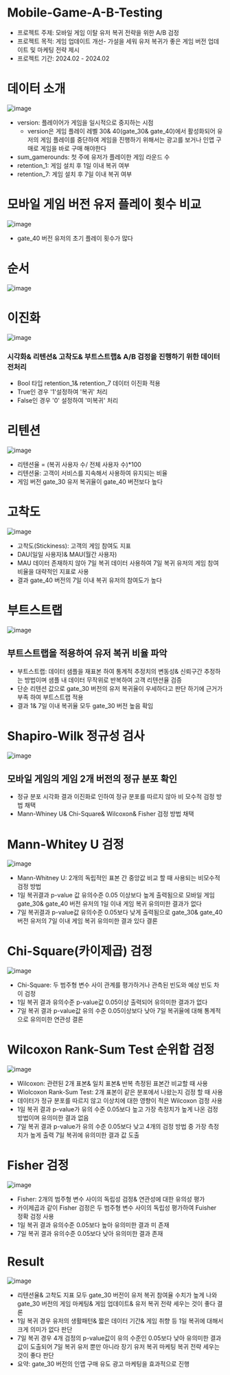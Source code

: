 # Mobile-Game-A-B-Testing
* 프로젝트 주제: 모바일 게임 이탈 유저 복귀 전략을 위한 A/B 검정
* 프로젝트 목적: 게임 업데이트 개선- 가설을 세워 유저 복귀가 좋은 게임 버전 업데이트 및 마케팅 전략 제시
* 프로젝트 기간: 2024.02 - 2024.02

# 데이터 소개
![image](https://github.com/forkgmltnr/Mobile-Game-A-B-Testing/assets/61262393/05b42033-c726-47e2-984a-7ded0f3cf35c)
* version: 플레이어가 게임을 일시적으로 중지하는 시점
  *  version은 게임 플레이 레벨 30& 40(gate_30& gate_40)에서 활성화되어 유저의 게임 플레이를 중단하여 게임을 진행하기 위해서는
광고를 보거나 인앱 구매로 게임을 바로 구매 해야한다
* sum_gamerounds: 첫 주에 유저가 플레이한 게임 라운드 수
* retention_1: 게임 설치 후 1일 이내 복귀 여부
* retention_7: 게임 설치 후 7일 이내 복귀 여부

# 모바일 게임 버전 유저 플레이 횟수 비교
![image](https://github.com/forkgmltnr/Mobile-Game-A-B-Testing/assets/61262393/8d4d926e-8335-4fc8-93e0-f761bb12357e)
* gate_40 버전 유저의 초기 플레이 횟수가 많다




# 순서
![image](https://github.com/forkgmltnr/Mobile-Game-A-B-Testing/assets/61262393/61c0e5c9-ed2d-4b0e-8c4d-33bde7f2a3fe)


# 이진화

![image](https://github.com/forkgmltnr/Mobile-Game-A-B-Testing/assets/61262393/1034c19f-1686-4fd4-b9c1-e239254b9722)
### 시각화& 리텐션& 고착도& 부트스트랩& A/B 검정을 진행하기 위한 데이터 전처리
* Bool 타입 retention_1& retention_7 데이터 이진화 적용
* True인 경우 '1'설정하여 '복귀' 처리
* False인 경우 '0' 설정하여 '미복귀' 처리


# 리텐션
![image](https://github.com/forkgmltnr/Mobile-Game-A-B-Testing/assets/61262393/ed2ae52f-e854-4c66-89c4-b8428aeb1472)
* 리텐션율 = (복귀 사용자 수/ 전체 사용자 수)*100
 * 리텐션율: 고객이 서비스를 지속해서 사용하여 유지되는 비율
* 게임 버전 gate_30 유저 복귀율이 gate_40 버전보다 높다 


# 고착도
![image](https://github.com/forkgmltnr/Mobile-Game-A-B-Testing/assets/61262393/3101a8b3-95af-46e4-b4d8-be2db9af315b)
* 고착도(Stickiness): 고객의 게임 참여도 지표
* DAU(일일 사용자)& MAU(월간 사용자)
* MAU 데이터 존재하지 않아 7일 복귀 데이터 사용하여 7일 복귀 유저의 게임 참여 비율을 대략적인 지표로 사용
* 결과 gate_40 버전의 7일 이내 복귀 유저의 참여도가 높다

# 부트스트랩
![image](https://github.com/forkgmltnr/Mobile-Game-A-B-Testing/assets/61262393/53f6a0c7-01de-443a-8e07-cd0c44e462d6)
## 부트스트랩을 적용하여 유저 복귀 비율 파악
 * 부트스트랩: 데이터 샘플을 재표본 하여 통계적 추정치의 변동성& 신뢰구간 추정하는 방법이며 샘플 내 데이터 무작위로 반복하여 고객 리텐션율 검증
* 단순 리텐션 값으로 gate_30 버전의 유저 복귀율이 우세하다고 판단 하기에 근거가 부족 하여 부트스트랩 적용
* 결과 1& 7일 이내 복귀율 모두 gate_30 버전 높음 확임
   
# Shapiro-Wilk 정규성 검사
![image](https://github.com/forkgmltnr/Mobile-Game-A-B-Testing/assets/61262393/2d822c84-6d64-4119-9016-653bfd0bb244)
## 모바일 게임의 게임 2개 버전의 정규 분포 확인
* 정규 분포 시각화 결과 이진화로 인하여 정규 분포를 따르지 않아 비 모수적 검정 방법 채택
* Mann-Whiney U& Chi-Square& Wilcoxon& Fisher 검정 방법 채택

# Mann-Whitey U 검정
![image](https://github.com/forkgmltnr/Mobile-Game-A-B-Testing/assets/61262393/d482737b-8872-4005-bd9e-902e013c8601)
* Mann-Whitney U: 2개의 독립적인 표본 간 중앙값 비교 할 때 사용되는 비모수적 검정 방법
* 1일 복귀결과 p-value 값 유의수준 0.05 이상보다 높게 출력됨으로 모바일 게임 gate_30& gate_40 버전 유저의 1일 이내 게임 복귀 유의미한 결과가 없다
* 7일 복귀결과 p-value값 유의수준 0.05보다 낮게 출력됨으로 gate_30& gate_40 버전 유저의 7일 이내 게임 복귀 유의미한 결과 있다 결론

# Chi-Square(카이제곱) 검정
![image](https://github.com/forkgmltnr/Mobile-Game-A-B-Testing/assets/61262393/9835305a-daf5-412d-831c-48df19ca4033)
* Chi-Square: 두 범주형 변수 사이 관계를 평가하거나 관측된 빈도와 예상 빈도 차이 검정
* 1일 복귀 결과 유의수준 p-value값 0.05이상 출력되어 유의미한 결과가 없다
* 7일 복귀 결과 p-value값 유의 수준 0.05이상보다 낮아 7일 복귀율에 대해 통계적으로 유의미한 연관성 결론


# Wilcoxon Rank-Sum Test 순위합 검정
![image](https://github.com/forkgmltnr/Mobile-Game-A-B-Testing/assets/61262393/788675b4-0772-4294-83fa-25759e3e6c9c)

* Wilcoxon: 관련된 2개 표본& 일치 표본& 반복 측정된 표본간 비교할 때 사용
* Wiolcoxon Rank-Sum Test: 2개 표본이 같은 분포에서 나왔는지 검정 할 때 사용
* 데이터가 정규 분포를 따르지 않고 이상치에 대한 영향이 적은 Wilcoxon 검정 사용
* 1일 복귀 결과 p-value가 유의 수준 0.05보다 높고 가장 측정치가 높게 나온 검정 방법이며 유의미한 결과 없음
* 7일 복귀 결과 p-value가 유의 수준 0.05보다 낮고 4개의 검정 방법 중 가장 측정치가 높게 출력 7일 복귀에 유의미한 결과 값 도출


# Fisher 검정
![image](https://github.com/forkgmltnr/Mobile-Game-A-B-Testing/assets/61262393/d8b3a6ff-8f9e-4491-8441-62f8413de753)

* Fisher: 2개의 범주형 변수 사이의 독립성 검정& 연관성에 대한 유의성 평가
* 카이제곱과 같이 Fisher 검정은 두 범주형 변수 사이의 독립성 평가하여 Fuisher 정확 검정 사용
* 1일 복귀 결과 유의수준 0.05보다 높아 유의미한 결과 미 존재
* 7일 복귀 결과 유의수준 0.05보다 낮아 유의미한 결과 존재


# Result
![image](https://github.com/forkgmltnr/Mobile-Game-A-B-Testing/assets/61262393/b80d4958-99ee-461b-b668-3f940f27699d)
* 리텐션율& 고착도 지표 모두 gate_30 버전이 유저 복귀 참여율 수치가 높게 나와 gate_30 버전의 게임 마케팅& 게임 업데이트& 유저 복귀 전략 세우는 것이 좋다 결론
* 1일 복귀 경우 유저의 생활패턴& 짧은 데이터 기간& 게임 취향 등 1일 복귀에 대해서 크게 의미가 없다 판단
* 7일 복귀 경우 4개 검정의 p-value값이 유의 수준인 0.05보다 낮아 유의미한 결과 값이 도출되어 7일 복귀 유저 뿐만 아니라 장기 유저 복귀 마케팅 복귀 전략 세우는 것이 좋다 판단
* 요약: gate_30 버전의 인앱 구매 유도 광고 마케팅을 효과적으로 진행
  
